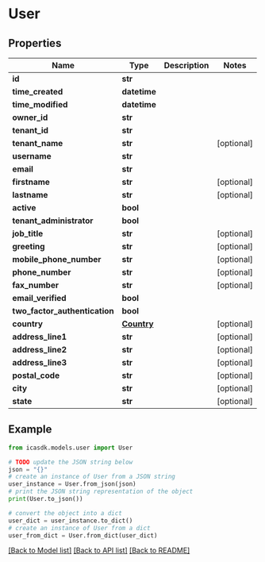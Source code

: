 # User


## Properties

Name | Type | Description | Notes
------------ | ------------- | ------------- | -------------
**id** | **str** |  | 
**time_created** | **datetime** |  | 
**time_modified** | **datetime** |  | 
**owner_id** | **str** |  | 
**tenant_id** | **str** |  | 
**tenant_name** | **str** |  | [optional] 
**username** | **str** |  | 
**email** | **str** |  | 
**firstname** | **str** |  | [optional] 
**lastname** | **str** |  | [optional] 
**active** | **bool** |  | 
**tenant_administrator** | **bool** |  | 
**job_title** | **str** |  | [optional] 
**greeting** | **str** |  | [optional] 
**mobile_phone_number** | **str** |  | [optional] 
**phone_number** | **str** |  | [optional] 
**fax_number** | **str** |  | [optional] 
**email_verified** | **bool** |  | 
**two_factor_authentication** | **bool** |  | 
**country** | [**Country**](Country.md) |  | [optional] 
**address_line1** | **str** |  | [optional] 
**address_line2** | **str** |  | [optional] 
**address_line3** | **str** |  | [optional] 
**postal_code** | **str** |  | [optional] 
**city** | **str** |  | [optional] 
**state** | **str** |  | [optional] 

## Example

```python
from icasdk.models.user import User

# TODO update the JSON string below
json = "{}"
# create an instance of User from a JSON string
user_instance = User.from_json(json)
# print the JSON string representation of the object
print(User.to_json())

# convert the object into a dict
user_dict = user_instance.to_dict()
# create an instance of User from a dict
user_from_dict = User.from_dict(user_dict)
```
[[Back to Model list]](../README.md#documentation-for-models) [[Back to API list]](../README.md#documentation-for-api-endpoints) [[Back to README]](../README.md)


